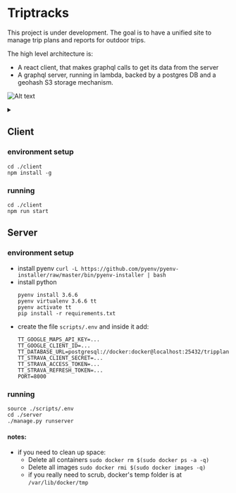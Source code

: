 # Triptracks
This project is under development. The goal is to have a unified site to manage trip plans and reports for outdoor trips.

The high level architecture is:
- A react client, that makes graphql calls to get its data from the server
- A graphql server, running in lambda, backed by a postgres DB and a geohash S3 storage mechanism.

![Alt text](https://g.gravizo.com/source/triptracks_tldr?https%3A%2F%2Fraw.githubusercontent.com%2Fjoram%2Ftriptracks%2Fmaster%2FREADME.md)
<details> 
<summary></summary>
triptracks_tldr
  digraph G {
    "React Client";
    "React Client" -> "GraphQL Lambda";
    "GraphQL Lambda" -> "Django Models" [shape=cylinder];
    "GraphQL Lambda" -> "Geohash S3 Routes Store"  [shape=cylinder];
  }
triptracks_tldr
</details>

## Client
### environment setup
```
cd ./client
npm install -g
```
### running
```
cd ./client
npm run start
```

## Server
### environment setup
- install pyenv `curl -L https://github.com/pyenv/pyenv-installer/raw/master/bin/pyenv-installer | bash`
- install python
    ```
    pyenv install 3.6.6
    pyenv virtualenv 3.6.6 tt
    pyenv activate tt
    pip install -r requirements.txt
    ```
- create the file `scripts/.env` and inside it add:
    ```
    TT_GOOGLE_MAPS_API_KEY=...
    TT_GOOGLE_CLIENT_ID=...
    TT_DATABASE_URL=postgresql://docker:docker@localhost:25432/tripplanner
    TT_STRAVA_CLIENT_SECRET=...
    TT_STRAVA_ACCESS_TOKEN=...
    TT_STRAVA_REFRESH_TOKEN=...
    PORT=8000
    ```
### running
```
source ./scripts/.env
cd ./server
./manage.py runserver
```

#### notes:
- if you need to clean up space:
  - Delete all containers `sudo docker rm $(sudo docker ps -a -q)`
  - Delete all images `sudo docker rmi $(sudo docker images -q)`
  - if you really need to scrub, docker's temp folder is at `/var/lib/docker/tmp`
